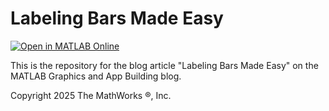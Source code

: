 # Labeling Bars Made Easy
[![Open in MATLAB Online](https://www.mathworks.com/images/responsive/global/open-in-matlab-online.svg)](https://matlab.mathworks.com/open/github/v1?repo=MATLAB-Graphics-and-App-Building/matlab-gaab-blog-2025&file=BarLabels/labelingBars_R2024b.mlx)

This is the repository for the blog article "Labeling Bars Made Easy" on the MATLAB Graphics and App Building blog.

Copyright 2025 The MathWorks &reg;, Inc.

